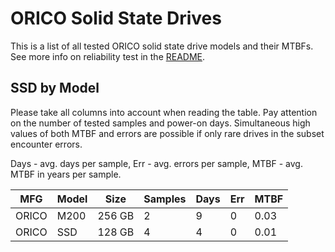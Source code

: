 ORICO Solid State Drives
========================

This is a list of all tested ORICO solid state drive models and their MTBFs. See
more info on reliability test in the [README](https://github.com/linuxhw/SMART).

SSD by Model
------------

Please take all columns into account when reading the table. Pay attention on the
number of tested samples and power-on days. Simultaneous high values of both MTBF
and errors are possible if only rare drives in the subset encounter errors.

Days - avg. days per sample,
Err  - avg. errors per sample,
MTBF - avg. MTBF in years per sample.

| MFG       | Model              | Size   | Samples | Days  | Err   | MTBF |
|-----------|--------------------|--------|---------|-------|-------|------|
| ORICO     | M200               | 256 GB | 2       | 9     | 0     | 0.03   |
| ORICO     | SSD                | 128 GB | 4       | 4     | 0     | 0.01   |
